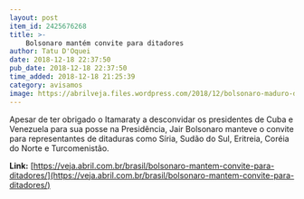 ```yaml
---
layout: post
item_id: 2425676268
title: >-
    Bolsonaro mantém convite para ditadores
author: Tatu D'Oquei
date: 2018-12-18 22:37:50
pub_date: 2018-12-18 22:37:50
time_added: 2018-12-18 21:25:39
category: avisamos
image: https://abrilveja.files.wordpress.com/2018/12/bolsonaro-maduro-diaz-canel.jpg?quality=70&strip=info&w=680&h=453&crop=1
---
```


Apesar de ter obrigado o Itamaraty a desconvidar os presidentes de Cuba e Venezuela para sua posse na Presidência, Jair Bolsonaro manteve o convite para representantes de ditaduras como Síria, Sudão do Sul, Eritreia, Coréia do Norte e Turcomenistão.

**Link:** [https://veja.abril.com.br/brasil/bolsonaro-mantem-convite-para-ditadores/](https://veja.abril.com.br/brasil/bolsonaro-mantem-convite-para-ditadores/)

